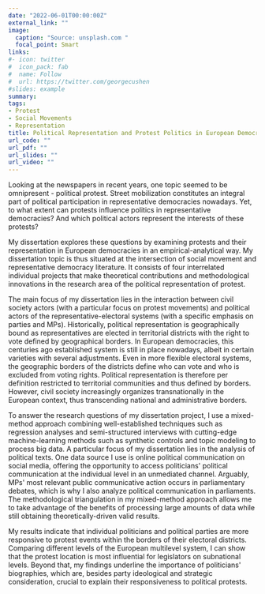 ```yaml
---
date: "2022-06-01T00:00:00Z"
external_link: ""
image:
  caption: "Source: unsplash.com "
  focal_point: Smart
links:
#- icon: twitter
#  icon_pack: fab
#  name: Follow
#  url: https://twitter.com/georgecushen
#slides: example
summary: 
tags:
- Protest
- Social Movements
- Representation
title: Political Representation and Protest Politics in European Democracies (PhD Thesis)
url_code: ""
url_pdf: ""
url_slides: ""
url_video: ""
---
```


Looking at the newspapers in recent years, one topic seemed to be omnipresent - political protest. Street mobilization constitutes an integral part of political participation in representative democracies nowadays. Yet, to what extent can protests influence politics in representative democracies? And which political actors represent the interests of these protests?

My dissertation explores these questions by examining protests and their representation in European democracies in an empirical-analytical way. My dissertation topic is thus situated at the intersection of social movement and representative democracy literature. It consists of four interrelated individual projects that make theoretical contributions and methodological innovations in the research area of the political representation of protest. 

The main focus of my dissertation lies in the interaction between civil society actors (with a particular focus on protest movements) and political actors of the representative-electoral systems (with a specific emphasis on parties and MPs). Historically, political representation is geographically bound as representatives are elected in territorial districts with the right to vote defined by geographical borders. In European democracies, this centuries ago established system is still in place nowadays, albeit in certain varieties with several adjustments. Even in more flexible electoral systems, the geographic borders of the districts define who can vote and who is excluded from voting rights. Political representation is therefore per definition restricted to territorial communities and thus defined by borders. However, civil society increasingly organizes transnationally in the European context, thus transcending national and administrative borders. 

To answer the research questions of my dissertation project, I use a mixed-method approach combining well-established techniques such as regression analyses and semi-structured interviews with cutting-edge machine-learning methods such as synthetic controls and topic modeling to process big data. A particular focus of my dissertation lies in the analysis of political texts. One data source I use is online political communication on social media, offering the opportunity to access politicians' political communication at the individual level in an unmediated channel. Arguably, MPs' most relevant public communicative action occurs in parliamentary debates, which is why I also analyze political communication in parliaments. The methodological triangulation in my mixed-method approach allows me to take advantage of the benefits of processing large amounts of data while still obtaining theoretically-driven valid results. 

My results indicate that individual politicians and political parties are more responsive to protest events within the borders of their electoral districts. Comparing different levels of the European multilevel system, I can show that the protest location is most influential for legislators on subnational levels. Beyond that, my findings underline the importance of politicians' biographies, which are, besides party ideological and strategic consideration, crucial to explain their responsiveness to political protests. 

